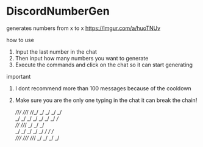 # DiscordNumberGen
generates numbers from x to x
https://imgur.com/a/huoTNUv

how to use

1. Input the last number in the chat
2. Then input how many numbers you want to generate
3. Execute the commands and click on the chat so it can start generating

important
1. I dont recommend more than 100 messages because of the cooldown
2. Make sure you are the only one typing in the chat it can break the chain!

 
 
    _/_/_/    _/_/_/    _/_/_/  _/      _/  _/      _/   
         _/  _/    _/    _/      _/  _/      _/  _/      
    _/_/    _/_/_/      _/        _/          _/         
       _/  _/    _/    _/      _/  _/      _/  _/        
_/_/_/    _/_/_/    _/_/_/  _/      _/  _/      _/       
                                                         
                                                        
